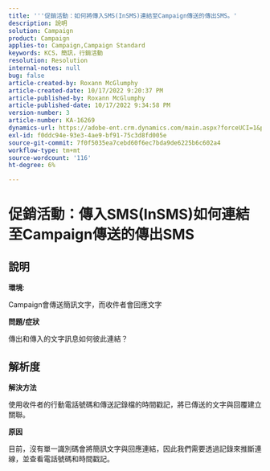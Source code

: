 ```yaml
---
title: '''促銷活動：如何將傳入SMS(InSMS)連結至Campaign傳送的傳出SMS。'
description: 說明
solution: Campaign
product: Campaign
applies-to: Campaign,Campaign Standard
keywords: KCS，簡訊，行銷活動
resolution: Resolution
internal-notes: null
bug: false
article-created-by: Roxann McGlumphy
article-created-date: 10/17/2022 9:20:37 PM
article-published-by: Roxann McGlumphy
article-published-date: 10/17/2022 9:34:58 PM
version-number: 3
article-number: KA-16269
dynamics-url: https://adobe-ent.crm.dynamics.com/main.aspx?forceUCI=1&pagetype=entityrecord&etn=knowledgearticle&id=18fa3e88-614e-ed11-bba2-00224808679b
exl-id: f0ddc94e-93e3-4ae9-bf91-75c3d8fd005e
source-git-commit: 7f0f5035ea7cebd60f6ec7bda9de6225b6c602a4
workflow-type: tm+mt
source-wordcount: '116'
ht-degree: 6%

---
```


# 促銷活動：傳入SMS(InSMS)如何連結至Campaign傳送的傳出SMS

## 說明


<b>環境</b>:

Campaign會傳送簡訊文字，而收件者會回應文字

<b>問題/症狀</b>

傳出和傳入的文字訊息如何彼此連結？


## 解析度


<b>解決方法</b>

使用收件者的行動電話號碼和傳送記錄檔的時間戳記，將已傳送的文字與回覆建立關聯。

<b>原因</b>

目前，沒有單一識別碼會將簡訊文字與回應連結，因此我們需要透過記錄來推斷連線，並查看電話號碼和時間戳記。
